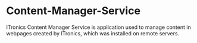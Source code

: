# Content-Manager-Service
ITronics Content Manager Service is application used to manage content in webpages created by ITronics, which was installed on remote servers.
